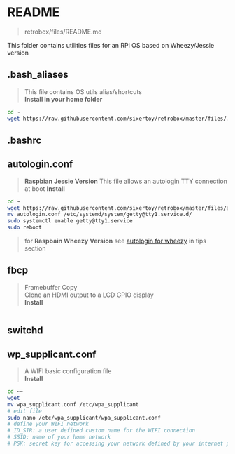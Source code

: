 # README

> retrobox/files/README.md

This folder contains utilities files for an RPi OS based on Wheezy/Jessie version

## .bash_aliases

> This file contains OS utils alias/shortcuts<br>
> **Install in your home folder**

```bash
cd ~
wget https://raw.githubusercontent.com/sixertoy/retrobox/master/files/.bash_aliases
```

## .bashrc

## autologin.conf

> **Raspbian Jessie Version**
> This file allows an autologin TTY connection at boot
> **Install**

```bash
cd ~
wget https://raw.githubusercontent.com/sixertoy/retrobox/master/files/autologin.conf
mv autologin.conf /etc/systemd/system/getty@tty1.service.d/
sudo systemctl enable getty@tty1.service
sudo reboot
```

> for **Raspbain Wheezy Version** see [autologin for wheezy](./../tips/AUTOLOGIN_WHEEZY.md) in tips section

## fbcp

> Framebuffer Copy<br>
> Clone an HDMI output to a LCD GPIO display<br>
> **Install**

```bash
```

## switchd

## wp_supplicant.conf

> A WIFI basic configuration file<br>
> **Install**

```bash
cd ~~
wget 
mv wpa_supplicant.conf /etc/wpa_supplicant
# edit file
sudo nano /etc/wpa_supplicant/wpa_supplicant.conf
# define your WIFI network
# ID_STR: a user defined custom name for the WIFI connection
# SSID: name of your home network
# PSK: secret key for accessing your network defined by your internet provider
```

